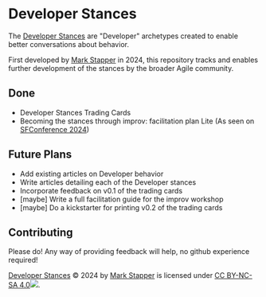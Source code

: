 # Developer Stances

The [Developer Stances] are "Developer" archetypes created to enable better conversations about behavior.

First developed by [Mark Stapper] in 2024, this repository tracks and enables further development of the stances by the broader Agile community.

## Done

* Developer Stances Trading Cards
* Becoming the stances through improv: facilitation plan Lite (As seen on [SFConference 2024])

## Future Plans

* Add existing articles on Developer behavior
* Write articles detailing each of the Developer stances
* Incorporate feedback on v0.1 of the trading cards
* [maybe] Write a full facilitation guide for the improv workshop
* [maybe] Do a kickstarter for printing v0.2 of the trading cards

## Contributing

Please do! Any way of providing feedback will help, no github experience required!

[Developer Stances] © 2024 by [Mark Stapper] is licensed under [CC BY-NC-SA 4.0]![](https://mirrors.creativecommons.org/presskit/buttons/88x31/svg/by-nc-sa.svg).

[Developer Stances]: https://github.com/starkmapper/developerstances
[Mark Stapper]: https://www.linkedin.com/in/markstapper
[CC BY-NC-SA 4.0]: https://creativecommons.org/licenses/by-nc-sa/4.0
[SFConference 2024]: https://sfconference.nl/sf-conference-2024/

